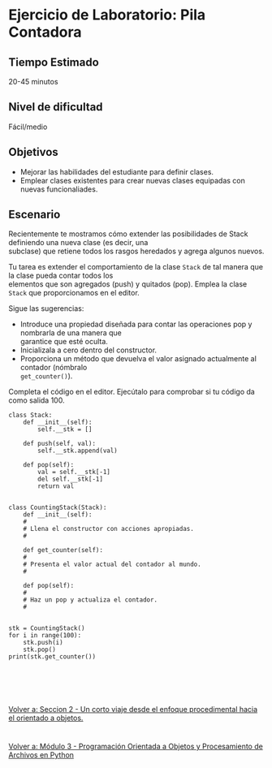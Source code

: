 # **Ejercicio de Laboratorio: Pila Contadora**

## **Tiempo Estimado**  

20-45 minutos  


## **Nivel de dificultad**  

Fácil/medio  


## **Objetivos**  

- Mejorar las habilidades del estudiante para definir clases.
- Emplear clases existentes para crear nuevas clases equipadas con nuevas funcionaliades.


## **Escenario**  

Recientemente te mostramos cómo extender las posibilidades de Stack definiendo una nueva clase (es decir, una  
subclase) que retiene todos los rasgos heredados y agrega algunos nuevos.  

Tu tarea es extender el comportamiento de la clase ```Stack``` de tal manera que la clase pueda contar todos los  
elementos que son agregados (push) y quitados (pop). Emplea la clase ```Stack``` que proporcionamos en el editor.  

Sigue las sugerencias:  
- Introduce una propiedad diseñada para contar las operaciones pop y nombrarla de una manera que  
garantice que esté oculta.  
- Inicializala a cero dentro del constructor.  
- Proporciona un método que devuelva el valor asignado actualmente al contador (nómbralo  
```get_counter()```).  

Completa el código en el editor. Ejecútalo para comprobar si tu código da como salida 100.  

```
class Stack:
    def __init__(self):
        self.__stk = []

    def push(self, val):
        self.__stk.append(val)

    def pop(self):
        val = self.__stk[-1]
        del self.__stk[-1]
        return val


class CountingStack(Stack):
    def __init__(self):
    #
    # Llena el constructor con acciones apropiadas.
    #

    def get_counter(self):
    #
    # Presenta el valor actual del contador al mundo.
    #

    def pop(self):
    #
    # Haz un pop y actualiza el contador.
    #
	

stk = CountingStack()
for i in range(100):
    stk.push(i)
    stk.pop()
print(stk.get_counter())
```

<br></br>

#  

[Volver a: Seccion 2 - Un corto viaje desde el enfoque procedimental hacia el orientado a objetos.](_Seccion2.md)   

# 

[Volver a: Módulo 3 - Programación Orientada a Objetos y Procesamiento de Archivos en Python](../README.md)